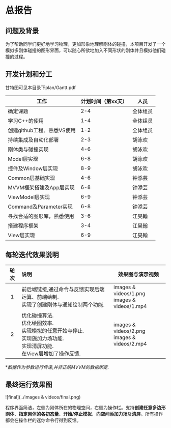 # 总报告

## 问题及背景

为了帮助同学们更好地学习物理，更加形象地理解刚体的碰撞，本项目开发了一个模拟多刚体碰撞的图形界面，可以随心所欲地加入不同形状的刚体并且模拟他们碰撞的过程。



## 开发计划和分工

甘特图可见本目录下plan/Gantt.pdf

| 工作                       | 计划时间（第xx天） | 人员     |
| -------------------------- | ------------------ | -------- |
| 确定课题                   | 2-4                | 全体组员 |
| 学习C++的使用              | 1-4                | 全体组员 |
| 创建github工程、熟悉VS使用 | 1-2                | 全体组员 |
| 持续集成及自动化部署       | 2-3                | 胡泳欢   |
| 刚体类与碰撞实现           | 4-6                | 胡泳欢   |
| Model层实现                | 6-8                | 胡泳欢   |
| 控件及Window层实现         | 8-9                | 胡泳欢   |
| Common层基础实现           | 4-6                | 钟添芸   |
| MVVM框架搭建及App层实现    | 6-8                | 钟添芸   |
| ViewModel层实现            | 6-9                | 钟添芸   |
| Command及Parameter实现     | 6-8                | 钟添芸   |
| 寻找合适的图形库，熟悉使用 | 3-6                | 江昊翰   |
| 搭建程序框架               | 3-4                | 江昊翰   |
| View层实现                 | 6-9                | 江昊翰   |



## 每轮迭代效果说明

| 轮次 | 说明                                                         | 效果图与演示视频                                 |
| :--: | :----------------------------------------------------------- | ------------------------------------------------ |
|  1   | 前后端链接,通过命令与反馈实现后端运算、前端绘制.<br />实现了创建刚体与通知绘制两个功能. | images & videos/1.png<br />images & videos/1.mp4 |
|  2   | 优化碰撞算法.<br />优化绘图效率.<br />实现模拟的任意开始与停止.<br />实现施加力场功能.<br />实现清屏功能.<br />在View层增加了操作反馈.<br /> | images & videos/2.png<br />images & videos/2.mp4 |

**数据作为参数进行传递,并非正统MVVM的数据绑定.*



## 最终运行效果图

![final](../images & videos/final.png)

程序界面简洁，左侧为刚体所在的物理空间，右侧为操作栏。支持**创建任意多边形刚体**、**指定刚体的各初态量**、**开始/停止模拟**、**向空间添加力场**及**清屏**。所有操作都会在操作栏的迷你命令行得到反馈。